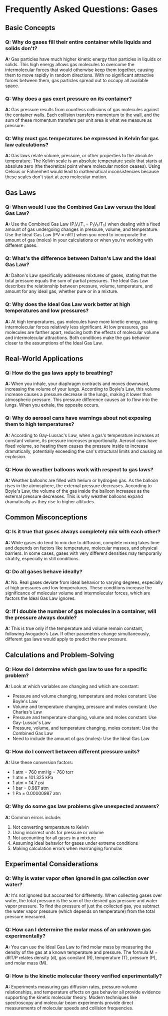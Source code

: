 # Frequently Asked Questions: Gases

## Basic Concepts

### Q: Why do gases fill their entire container while liquids and solids don't?
**A:** Gas particles have much higher kinetic energy than particles in liquids or solids. This high energy allows gas molecules to overcome the intermolecular forces that would otherwise keep them together, causing them to move rapidly in random directions. With no significant attractive forces between them, gas particles spread out to occupy all available space.

### Q: Why does a gas exert pressure on its container?
**A:** Gas pressure results from countless collisions of gas molecules against the container walls. Each collision transfers momentum to the wall, and the sum of these momentum transfers per unit area is what we measure as pressure.

### Q: Why must gas temperatures be expressed in Kelvin for gas law calculations?
**A:** Gas laws relate volume, pressure, or other properties to the absolute temperature. The Kelvin scale is an absolute temperature scale that starts at absolute zero (the theoretical point where molecular motion ceases). Using Celsius or Fahrenheit would lead to mathematical inconsistencies because these scales don't start at zero molecular motion.

## Gas Laws

### Q: When would I use the Combined Gas Law versus the Ideal Gas Law?
**A:** Use the Combined Gas Law (P₁V₁/T₁ = P₂V₂/T₂) when dealing with a fixed amount of gas undergoing changes in pressure, volume, and temperature. Use the Ideal Gas Law (PV = nRT) when you need to incorporate the amount of gas (moles) in your calculations or when you're working with different gases.

### Q: What's the difference between Dalton's Law and the Ideal Gas Law?
**A:** Dalton's Law specifically addresses mixtures of gases, stating that the total pressure equals the sum of partial pressures. The Ideal Gas Law describes the relationship between pressure, volume, temperature, and amount for any ideal gas, whether pure or in a mixture.

### Q: Why does the Ideal Gas Law work better at high temperatures and low pressures?
**A:** At high temperatures, gas molecules have more kinetic energy, making intermolecular forces relatively less significant. At low pressures, gas molecules are farther apart, reducing both the effects of molecular volume and intermolecular attractions. Both conditions make the gas behavior closer to the assumptions of the Ideal Gas Law.

## Real-World Applications

### Q: How do the gas laws apply to breathing?
**A:** When you inhale, your diaphragm contracts and moves downward, increasing the volume of your lungs. According to Boyle's Law, this volume increase causes a pressure decrease in the lungs, making it lower than atmospheric pressure. This pressure difference causes air to flow into the lungs. When you exhale, the opposite occurs.

### Q: Why do aerosol cans have warnings about not exposing them to high temperatures?
**A:** According to Gay-Lussac's Law, when a gas's temperature increases at constant volume, its pressure increases proportionally. Aerosol cans have fixed volume, so heating them causes the pressure inside to increase dramatically, potentially exceeding the can's structural limits and causing an explosion.

### Q: How do weather balloons work with respect to gas laws?
**A:** Weather balloons are filled with helium or hydrogen gas. As the balloon rises in the atmosphere, the external pressure decreases. According to Boyle's Law, the volume of the gas inside the balloon increases as the external pressure decreases. This is why weather balloons expand dramatically as they rise to higher altitudes.

## Common Misconceptions

### Q: Is it true that gases always completely mix with each other?
**A:** While gases do tend to mix due to diffusion, complete mixing takes time and depends on factors like temperature, molecular masses, and physical barriers. In some cases, gases with very different densities may temporarily stratify, especially in still conditions.

### Q: Do all gases behave ideally?
**A:** No. Real gases deviate from ideal behavior to varying degrees, especially at high pressures and low temperatures. These conditions increase the significance of molecular volume and intermolecular forces, which are factors the Ideal Gas Law ignores.

### Q: If I double the number of gas molecules in a container, will the pressure always double?
**A:** This is true only if the temperature and volume remain constant, following Avogadro's Law. If other parameters change simultaneously, different gas laws would apply to predict the new pressure.

## Calculations and Problem-Solving

### Q: How do I determine which gas law to use for a specific problem?
**A:** Look at which variables are changing and which are constant:
- Pressure and volume changing, temperature and moles constant: Use Boyle's Law
- Volume and temperature changing, pressure and moles constant: Use Charles's Law
- Pressure and temperature changing, volume and moles constant: Use Gay-Lussac's Law
- Pressure, volume, and temperature changing, moles constant: Use the Combined Gas Law
- Need to include the amount of gas (moles): Use the Ideal Gas Law

### Q: How do I convert between different pressure units?
**A:** Use these conversion factors:
- 1 atm = 760 mmHg = 760 torr
- 1 atm = 101.325 kPa
- 1 atm = 14.7 psi
- 1 bar = 0.987 atm
- 1 Pa = 0.00000987 atm

### Q: Why do some gas law problems give unexpected answers?
**A:** Common errors include:
1. Not converting temperature to Kelvin
2. Using incorrect units for pressure or volume
3. Not accounting for all gases in a mixture
4. Assuming ideal behavior for gases under extreme conditions
5. Making calculation errors when rearranging formulas

## Experimental Considerations

### Q: Why is water vapor often ignored in gas collection over water?
**A:** It's not ignored but accounted for differently. When collecting gases over water, the total pressure is the sum of the desired gas pressure and water vapor pressure. To find the pressure of just the collected gas, you subtract the water vapor pressure (which depends on temperature) from the total pressure measured.

### Q: How can I determine the molar mass of an unknown gas experimentally?
**A:** You can use the Ideal Gas Law to find molar mass by measuring the density of the gas at a known temperature and pressure. The formula M = dRT/P relates density (d), gas constant (R), temperature (T), pressure (P), and molar mass (M).

### Q: How is the kinetic molecular theory verified experimentally?
**A:** Experiments measuring gas diffusion rates, pressure-volume relationships, and temperature effects on gas behavior all provide evidence supporting the kinetic molecular theory. Modern techniques like spectroscopy and molecular beam experiments provide direct measurements of molecular speeds and collision frequencies.
